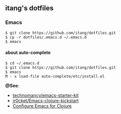 ## itang's dotfiles

### Emacs

    $ git clone https://github.com/itang/dotfiles.git
    $ cp -r dotfiles/.emacs.d ~/.emacs.d
    $ emacs
    
#### about auto-complete
   
    $ cd ~/.emacs.d
    $ git clone https://github.com/itang/dotfiles.git
    $ emacs
    M - x load-file auto-complete/etc/install.el
    
**@See**:  
* [technomancy/emacs-starter-kit](https://github.com/technomancy/emacs-starter-kit)  
* [jr0cket/Emacs-clojure-kickstart](https://github.com/jr0cket/Emacs-clojure-kickstart)
* [Configure Emacs for Clojure](http://clojure.jr0cket.co.uk/perfect-environment/2---configure-emacs-for-clojure)
